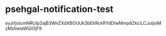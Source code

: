 # psehgal-notification-test


eyJrIjoicmNRUlp2ajB3WnZXdXBOUUk3bEhRckRYdDlwMmp6ZkciLCJuIjoiMzMzIiwiaWQiOjF9
